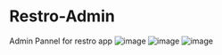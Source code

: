 # Restro-Admin
Admin Pannel for restro app
![image](https://github.com/Dparveen/Restro-Admin/assets/104548308/3b5c3171-867b-453e-bdc9-2be847db80de)
![image](https://github.com/Dparveen/Restro-Admin/assets/104548308/90ffec00-3f26-4cc5-815e-076d4050217d)
![image](https://github.com/Dparveen/Restro-Admin/assets/104548308/919f4ebc-9e4e-42f8-9837-468aad5c7c9b)


